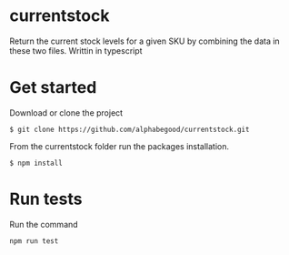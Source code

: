 # currentstock
Return the current stock levels for a given SKU by combining the data in these two files. Writtin in typescript 

# Get started

Download or clone the project

```
$ git clone https://github.com/alphabegood/currentstock.git
```

From the currentstock folder run the packages installation.

```
$ npm install
```

# Run tests

Run the command

```
npm run test 
```




